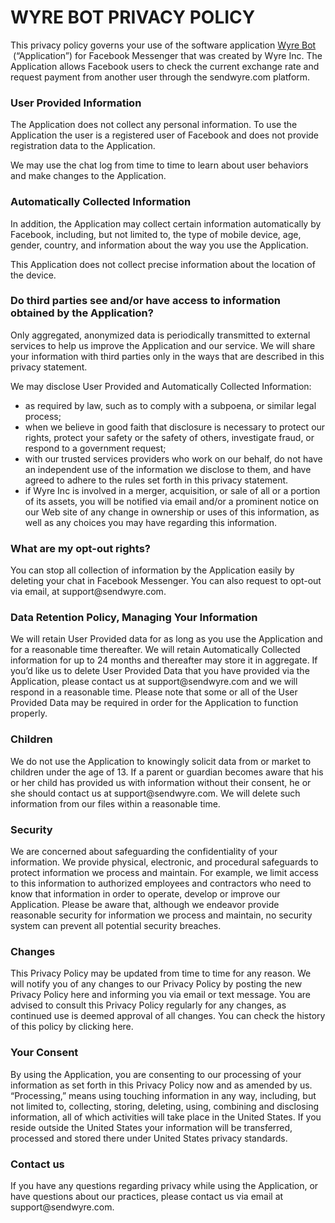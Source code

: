 <h1><strong>WYRE BOT PRIVACY POLICY</strong></h1>
<p>This privacy policy governs your use of the software application <a href="https://www.facebook.com/sendwyre/" target="_blank">Wyre Bot</a> &nbsp;(&ldquo;Application&rdquo;) for Facebook Messenger that was created by Wyre Inc. The Application allows Facebook users to check the current exchange rate and request payment from another user through the sendwyre.com platform.</p>
<h3><strong>User Provided Information</strong></h3>
<p>The Application does not collect any personal information. To use the Application the user is a registered user of Facebook and does not provide registration data to the Application.</p>
<p>We may use the chat log from time to time to learn about user behaviors and make changes to the Application.</p>
<h3><strong>Automatically Collected Information</strong></h3>
<p>In addition, the Application may collect certain information automatically by Facebook, including, but not limited to, the type of mobile device, age, gender, country, and information about the way you use the Application.</p>
<p>This Application does not collect precise information about the location of the device.</p>
<h3><strong>Do third parties see and/or have access to information obtained by the Application?</strong></h3>
<p>Only aggregated, anonymized data is periodically transmitted to external services to help us improve the Application and our service. We will share your information with third parties only in the ways that are described in this privacy statement.</p>
<p>We may disclose User Provided and Automatically Collected Information:</p>
<ul>
<li>as required by law, such as to comply with a subpoena, or similar legal process;</li>
<li>when we believe in good faith that disclosure is necessary to protect our rights, protect your safety or the safety of others, investigate fraud, or respond to a government request;</li>
<li>with our trusted services providers who work on our behalf, do not have an independent use of the information we disclose to them, and have agreed to adhere to the rules set forth in this privacy statement.</li>
<li>if Wyre Inc is involved in a merger, acquisition, or sale of all or a portion of its assets, you will be notified via email and/or a prominent notice on our Web site of any change in ownership or uses of this information, as well as any choices you may have regarding this information.</li>
</ul>
<h3><strong>What are my opt-out rights?</strong></h3>
<p>You can stop all collection of information by the Application easily by deleting your chat in Facebook Messenger. You can also request to opt-out via email, at support@sendwyre.com.</p>
<h3><strong>Data Retention Policy, Managing Your Information</strong></h3>
<p>We will retain User Provided data for as long as you use the Application and for a reasonable time thereafter. We will retain Automatically Collected information for up to 24 months and thereafter may store it in aggregate. If you&rsquo;d like us to delete User Provided Data that you have provided via the Application, please contact us at support@sendwyre.com and we will respond in a reasonable time. Please note that some or all of the User Provided Data may be required in order for the Application to function properly.</p>
<h3><strong>Children</strong></h3>
<p>We do not use the Application to knowingly solicit data from or market to children under the age of 13. If a parent or guardian becomes aware that his or her child has provided us with information without their consent, he or she should contact us at support@sendwyre.com. We will delete such information from our files within a reasonable time.</p>
<h3><strong>Security</strong></h3>
<p>We are concerned about safeguarding the confidentiality of your information. We provide physical, electronic, and procedural safeguards to protect information we process and maintain. For example, we limit access to this information to authorized employees and contractors who need to know that information in order to operate, develop or improve our Application. Please be aware that, although we endeavor provide reasonable security for information we process and maintain, no security system can prevent all potential security breaches.</p>
<h3><strong>Changes</strong></h3>
<p>This Privacy Policy may be updated from time to time for any reason. We will notify you of any changes to our Privacy Policy by posting the new Privacy Policy here and informing you via email or text message. You are advised to consult this Privacy Policy regularly for any changes, as continued use is deemed approval of all changes. You can check the history of this policy by clicking here.</p>
<h3><strong>Your Consent</strong></h3>
<p>By using the Application, you are consenting to our processing of your information as set forth in this Privacy Policy now and as amended by us. &ldquo;Processing,&rdquo; means using touching information in any way, including, but not limited to, collecting, storing, deleting, using, combining and disclosing information, all of which activities will take place in the United States. If you reside outside the United States your information will be transferred, processed and stored there under United States privacy standards.</p>
<h3><strong>Contact us</strong></h3>
<p>If you have any questions regarding privacy while using the Application, or have questions about our practices, please contact us via email at support@sendwyre.com.</p>
